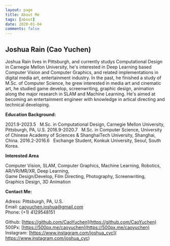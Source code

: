 ```yaml
---
layout: page
title: About Me
tags: [about]
date: 2020-01-04
comments: false
---
```




## Joshua Rain (Cao Yuchen) 
 
Joshua Rain lives in Pittsburgh, and currently studys Computational Design in Carnegie Mellon University, he's interested in Deep Learning based Computer Vision and Computer Graphics, and related implementations in digital media art, entertainment industry. In the past, he finished a study of M.Sc. of Computer Science, he grew interested in media art and cinematic art, he studied game develop, screenwriting, graphic design, animation along the major research in SLAM and Machine Learning. He's aimed at becoming an entertainment engineer with knowledge in artical directing and technical developing.

**Education Background:**  

2021.9-2023.5 &nbsp; M.Sc. in Computational Design, Carnegie Mellon University, Pittsburgh, PA, U.S.
2016.9-2020.7 &nbsp; M.Sc. in Computer Science, University of Chinese Academy of Sciences & ShanghaiTech University, Shanghai, China. 
2016.2-2016.6 &nbsp; Exchange Student, Konkuk University, Seoul, South Korea.  

**Interested Area**  

Computer Vision, SLAM, Computer Graphics, Machine Learning, Robotics, AR/VR/MR/XR, Deep Learning,  
Game Design/Develop, Film Directing, Photography, Screenwriting, Graphics Design, 3D Animation


**Contact Me:**
 
Adress: Pittsburgh, PA, U.S.  
Email: caoyuchen.joshua@gmail.com  
Phone: (+1) 4129548151  

Github: [https://github.com/CaoYuchen](https://github.com/CaoYuchen)  
500Px: [https://500px.me/caoyuchen](https://500px.me/caoyuchen)  
Instagram: [https://www.instagram.com/joshua_cyc]( https://www.instagram.com/joshua_cyc)
	 
